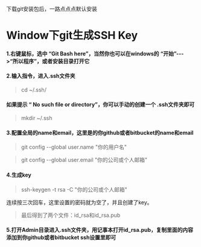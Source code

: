 下载git安装包后，一路点点点默认安装
# Window下git生成SSH Key
#### 1.右键鼠标，选中 “Git Bash here”，当然你也可以在windows的 “开始”--->“所以程序”，或者安装目录打开它

#### 2.输入指令，进入.ssh文件夹

> cd ~/.ssh/

#### 如果提示 “ No such file or directory”，你可以手动的创建一个 .ssh文件夹即可
> mkdir ~/.ssh

#### 3.配置全局的name和email，这里是的你github或者bitbucket的name和email

>git config --global user.name "你的用户名" 

>git config --global user.email "你的公司或个人邮箱"

#### 4.生成key
> ssh-keygen -t rsa -C "你的公司或个人邮箱"

连续按三次回车，这里设置的密码就为空了，并且创建了key。

> 最后得到了两个文件：id_rsa和id_rsa.pub

#### 5.打开Admin目录进入.ssh文件夹，用记事本打开id_rsa.pub，复制里面的内容添加到你github或者bitbucket ssh设置里即可
